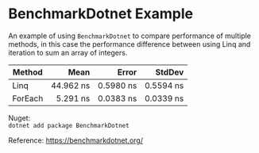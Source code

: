 # BenchmarkDotnet Example

An example of using `BenchmarkDotnet` to compare performance of multiple methods, in this case the performance difference between using Linq and iteration to sum an array of integers.

|  Method |      Mean |     Error |    StdDev |
|-------- |----------:|----------:|----------:|
|    Linq | 44.962 ns | 0.5980 ns | 0.5594 ns |
| ForEach |  5.291 ns | 0.0383 ns | 0.0339 ns |


Nuget:  
`dotnet add package BenchmarkDotnet`

Reference: 
https://benchmarkdotnet.org/
